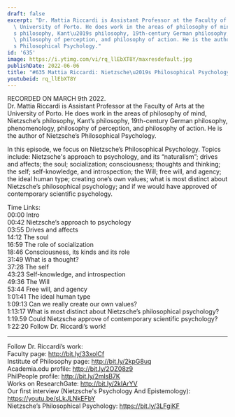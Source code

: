 ```yaml
---
draft: false
excerpt: "Dr. Mattia Riccardi is Assistant Professor at the Faculty of Arts at the\
  \ University of Porto. He does work in the areas of philosophy of mind, Nietzsche\u2019\
  s philosophy, Kant\u2019s philosophy, 19th-century German philosophy, phenomenology,\
  \ philosophy of perception, and philosophy of action. He is the author of Nietzsche\u2019\
  s Philosophical Psychology."
id: '635'
image: https://i.ytimg.com/vi/rq_llEbXT8Y/maxresdefault.jpg
publishDate: 2022-06-06
title: "#635 Mattia Riccardi: Nietzsche\u2019s Philosophical Psychology"
youtubeid: rq_llEbXT8Y
---
```

RECORDED ON MARCH 9th 2022.  
Dr. Mattia Riccardi is Assistant Professor at the Faculty of Arts at the University of Porto. He does work in the areas of philosophy of mind, Nietzsche’s philosophy, Kant’s philosophy, 19th-century German philosophy, phenomenology, philosophy of perception, and philosophy of action. He is the author of Nietzsche’s Philosophical Psychology.

In this episode, we focus on Nietzsche’s Philosophical Psychology. Topics include: Nietzsche's approach to psychology, and its “naturalism”; drives and affects; the soul; socialization; consciousness; thoughts and thinking; the self; self-knowledge, and introspection; the Will; free will, and agency; the ideal human type; creating one’s own values; what is most distinct about Nietzsche’s philosophical psychology; and if we would have approved of contemporary scientific psychology.

Time Links:  
00:00 Intro  
00:42  Nietzsche’s approach to psychology  
03:55  Drives and affects  
14:12  The soul  
16:59  The role of socialization  
18:46  Consciousness, its kinds and its role  
31:49  What is a thought?  
37:28  The self  
43:23  Self-knowledge, and introspection  
49:36  The Will  
53:44  Free will, and agency  
1:01:41  The ideal human type  
1:09:13  Can we really create our own values?  
1:13:17  What is most distinct about Nietzsche’s philosophical psychology?  
1:19.59  Could Nietzsche approve of contemporary scientific psychology?  
1:22:20  Follow Dr. Riccardi’s work!

---

Follow Dr. Riccardi’s work:  
Faculty page: http://bit.ly/33xolCf  
Institute of Philosophy page: http://bit.ly/2kpG8uq  
Academia.edu profile: http://bit.ly/2OZ08z9  
PhilPeople profile: http://bit.ly/2mlsB7K  
Works on ResearchGate: http://bit.ly/2kIArYV  
Our first interview (Nietzsche's Psychology And Epistemology): https://youtu.be/sLkJLNkEFbY  
Nietzsche’s Philosophical Psychology: https://bit.ly/3LFgiKF
